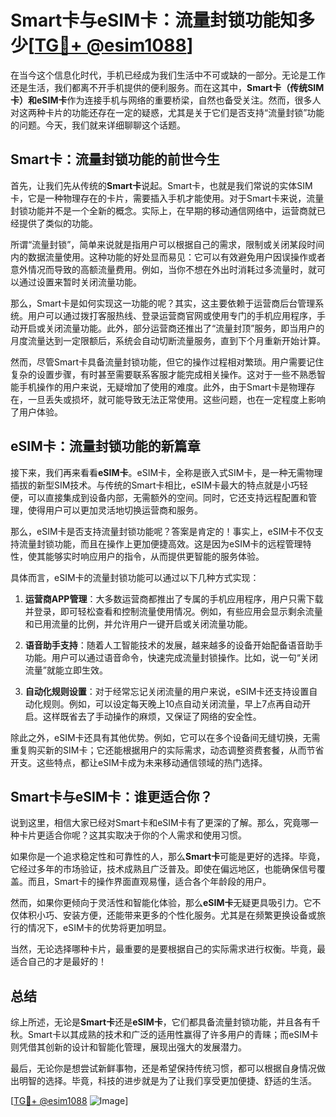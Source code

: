 # Smart卡与eSIM卡：流量封锁功能知多少[[TG💪+ @esim1088](https://t.me/s/esim1088)]

在当今这个信息化时代，手机已经成为我们生活中不可或缺的一部分。无论是工作还是生活，我们都离不开手机提供的便利服务。而在这其中，**Smart卡（传统SIM卡）**和**eSIM卡**作为连接手机与网络的重要桥梁，自然也备受关注。然而，很多人对这两种卡片的功能还存在一定的疑惑，尤其是关于它们是否支持“流量封锁”功能的问题。今天，我们就来详细聊聊这个话题。

## Smart卡：流量封锁功能的前世今生

首先，让我们先从传统的**Smart卡**说起。Smart卡，也就是我们常说的实体SIM卡，它是一种物理存在的卡片，需要插入手机才能使用。对于Smart卡来说，流量封锁功能并不是一个全新的概念。实际上，在早期的移动通信网络中，运营商就已经提供了类似的功能。

所谓“流量封锁”，简单来说就是指用户可以根据自己的需求，限制或关闭某段时间内的数据流量使用。这种功能的好处显而易见：它可以有效避免用户因误操作或者意外情况而导致的高额流量费用。例如，当你不想在外出时消耗过多流量时，就可以通过设置来暂时关闭流量功能。

那么，Smart卡是如何实现这一功能的呢？其实，这主要依赖于运营商后台管理系统。用户可以通过拨打客服热线、登录运营商官网或使用专门的手机应用程序，手动开启或关闭流量功能。此外，部分运营商还推出了“流量封顶”服务，即当用户的月度流量达到一定限额后，系统会自动切断流量服务，直到下个月重新开始计算。

然而，尽管Smart卡具备流量封锁功能，但它的操作过程相对繁琐。用户需要记住复杂的设置步骤，有时甚至需要联系客服才能完成相关操作。这对于一些不熟悉智能手机操作的用户来说，无疑增加了使用的难度。此外，由于Smart卡是物理存在，一旦丢失或损坏，就可能导致无法正常使用。这些问题，也在一定程度上影响了用户体验。

## eSIM卡：流量封锁功能的新篇章

接下来，我们再来看看**eSIM卡**。eSIM卡，全称是嵌入式SIM卡，是一种无需物理插拔的新型SIM技术。与传统的Smart卡相比，eSIM卡最大的特点就是小巧轻便，可以直接集成到设备内部，无需额外的空间。同时，它还支持远程配置和管理，使得用户可以更加灵活地切换运营商和服务。

那么，eSIM卡是否支持流量封锁功能呢？答案是肯定的！事实上，eSIM卡不仅支持流量封锁功能，而且在操作上更加便捷高效。这是因为eSIM卡的远程管理特性，使其能够实时响应用户的指令，从而提供更智能的服务体验。

具体而言，eSIM卡的流量封锁功能可以通过以下几种方式实现：

1. **运营商APP管理**：大多数运营商都推出了专属的手机应用程序，用户只需下载并登录，即可轻松查看和控制流量使用情况。例如，有些应用会显示剩余流量和已用流量的比例，并允许用户一键开启或关闭流量功能。

2. **语音助手支持**：随着人工智能技术的发展，越来越多的设备开始配备语音助手功能。用户可以通过语音命令，快速完成流量封锁操作。比如，说一句“关闭流量”就能立即生效。

3. **自动化规则设置**：对于经常忘记关闭流量的用户来说，eSIM卡还支持设置自动化规则。例如，可以设定每天晚上10点自动关闭流量，早上7点再自动开启。这样既省去了手动操作的麻烦，又保证了网络的安全性。

除此之外，eSIM卡还具有其他优势。例如，它可以在多个设备间无缝切换，无需重复购买新的SIM卡；它还能根据用户的实际需求，动态调整资费套餐，从而节省开支。这些特点，都让eSIM卡成为未来移动通信领域的热门选择。

## Smart卡与eSIM卡：谁更适合你？

说到这里，相信大家已经对Smart卡和eSIM卡有了更深的了解。那么，究竟哪一种卡片更适合你呢？这其实取决于你的个人需求和使用习惯。

如果你是一个追求稳定性和可靠性的人，那么**Smart卡**可能是更好的选择。毕竟，它经过多年的市场验证，技术成熟且广泛普及。即使在偏远地区，也能确保信号覆盖。而且，Smart卡的操作界面直观易懂，适合各个年龄段的用户。

然而，如果你更倾向于灵活性和智能化体验，那么**eSIM卡**无疑更具吸引力。它不仅体积小巧、安装方便，还能带来更多的个性化服务。尤其是在频繁更换设备或旅行的情况下，eSIM卡的优势将更加明显。

当然，无论选择哪种卡片，最重要的是要根据自己的实际需求进行权衡。毕竟，最适合自己的才是最好的！

## 总结

综上所述，无论是**Smart卡**还是**eSIM卡**，它们都具备流量封锁功能，并且各有千秋。Smart卡以其成熟的技术和广泛的适用性赢得了许多用户的青睐；而eSIM卡则凭借其创新的设计和智能化管理，展现出强大的发展潜力。

最后，无论你是想尝试新鲜事物，还是希望保持传统习惯，都可以根据自身情况做出明智的选择。毕竟，科技的进步就是为了让我们享受更加便捷、舒适的生活。

[[TG💪+ @esim1088](https://t.me/s/esim1088) ![Image](https://i.postimg.cc/4NQfJmqS/Snipaste-2025-05-13-00-14-12.png)]